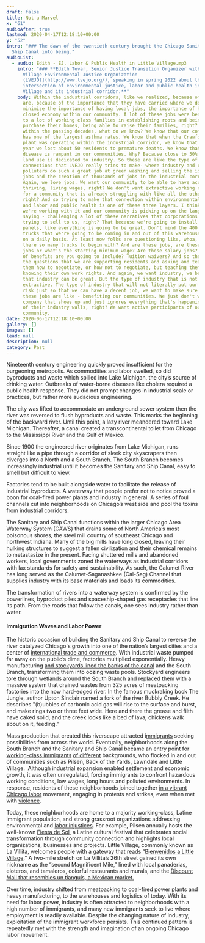 ```yaml
---
draft: false
title: Not a Marvel
x: "61"
audioAfter: true
lastmod: 2020-04-17T12:18:10+00:00
y: "52"
intro: "### The dawn of the twentieth century brought the Chicago Sanitary and
  Ship Canal into being."
audioList:
  - audio: Edith - EJ, Labor & Public Health in Little Village.mp3
    intro: "### **Edith Tovar, Senior Justice Transition Organizer with [Little
      Village Environmental Justice Organization
      (LVEJO)](http://www.lvejo.org/), speaking in spring 2022 about the
      intersection of environmental justice, labor and public health in Little
      Village and its industrial corridor.**"
    body: Within the industrial corridors, like we realized, because of how big they
      are, because of the importance that they have carried where we don't
      minimize the importance of having local jobs, the importance of having a
      closed economy within our community. A lot of these jobs were beneficial
      to a lot of working class families in establishing roots and being able to
      purchase their homes, being able to raise their families, right? But
      within the passing decades, what do we know? We know that our community
      has one of the largest asthma rates. We know that when the Crawford coal
      plant was operating within the industrial corridor, we know that every
      year we lost about 50 residents to premature deaths. We know that cardiac
      disease is rampant in our communities. Why? Because close to 50% of our
      land use is dedicated to industry. So these are like the type of
      connections that LVEJO really tries to make- where industry and corporate
      polluters do such a great job at green washing and selling the idea of
      jobs and the creation of thousands of jobs in the industrial corridor.
      Again, we love jobs. We want our community to be able to have access to
      thriving, living wages, right? We don't want extractive working conditions
      for a community that is already struggling with like all the other -isms,
      right? And so trying to make that connection within environmental justice
      and labor and public health is one of these three layers. I think now
      we're working with it and our community is picking up on the language and
      saying - challenging a lot of these narratives that corporations are
      trying to sell to us, right? That because we're going to install solar
      panels, like everything is going to be great. Don't mind the 400 plus
      trucks that we're going to be coming in and out of this warehouse, right,
      on a daily basis. At least now folks are questioning like, whoa, why are
      there so many trucks to begin with? And are these jobs, are these union
      jobs or what's the starting minimum wage? Are these salary jobs? What kind
      of benefits are you going to include? Tuition waivers? And so these are
      the questions that we are supporting residents and asking and teaching
      them how to negotiate, or how not to negotiate, but teaching them about
      knowing their own work rights. And again, we want industry, we believe
      that industry can be great. But the type of industry that is not
      extractive. The type of industry that will not literally put our health at
      risk just so that we can have a decent job, we want to make sure that
      these jobs are like - benefiting our communities. We just don't want a
      company that shows up and just ignores everything that's happening outside
      of their industry walls, right? We want active participants of our
      community.
date: 2020-06-17T12:18:10+00:00
gallery: []
images: []
lead: null
description: null
category: Past
---
```

Nineteenth century engineering quickly proved insufficient for the burgeoning metropolis. As commodities and labor swelled, so did byproducts and waste which spilled into Lake Michigan, the city’s source of drinking water. Outbreaks of water-borne diseases like cholera required a public health response. They did not prompt changes in industrial scale or practices, but rather more audacious engineering.



The city was lifted to accommodate an underground sewer system then the river was reversed to flush byproducts and waste. This marks the beginning of the backward river. Until this point, a lazy river meandered toward Lake Michigan. Thereafter, a canal created a transcontinental toilet from Chicago to the Mississippi River and the Gulf of Mexico. 



Since 1900 the engineered river originates from Lake Michigan, runs straight like a pipe through a corridor of sleek city skyscrapers then diverges into a North and a South Branch. The South Branch becomes increasingly industrial until it becomes the Sanitary and Ship Canal, easy to smell but difficult to view.



Factories tend to be built alongside water to facilitate the release of industrial byproducts. A waterway that people prefer not to notice proved a boon for coal-fired power plants and industry in general. A series of foul channels cut into neighborhoods on Chicago’s west side and pool the toxins from industrial corridors.



The Sanitary and Ship Canal functions within the larger Chicago Area Waterway System (CAWS) that drains some of North America’s most poisonous shores, the steel mill country of southeast Chicago and northwest Indiana. Many of the big mills have long closed, leaving their hulking structures to suggest a fallen civilization and their chemical remains to metastasize in the present. Facing shuttered mills and abandoned workers, local governments zoned the waterways as industrial corridors with lax standards for safety and sustainability. As such, the Calumet River has long served as the Calumet-Saganashkee (Cal-Sag) Channel that supplies industry with its base materials and loads its commodities.



The transformation of rivers into a waterway system is confirmed by the powerlines, byproduct piles and spaceship-shaped gas receptacles that line its path. From the roads that follow the canals, one sees industry rather than water.



#### Immigration Waves and Labor Power 



The historic occasion of building the Sanitary and Ship Canal to reverse the river catalyzed Chicago's growth into one of the nation’s largest cities and a center of [international trade and commerce](https://www.chicago.gov/city/en/about/history.html). With industrial waste pumped far away on the public’s dime, factories multiplied exponentially. Heavy manufacturing [and stockyards lined the banks of the canal](https://interactive.wttw.com/chicago-river-tour/history-chicago-river) and the South Branch, transforming them into oozing waste pools. Stockyard engineers tore through wetlands around the South Branch and replaced them with a massive system that drained wastes from 325 acres of meatpacking factories into the now hard-edged river. In the famous muckraking book The Jungle, author Upton Sinclair named a fork of the river Bubbly Creek. He describes "(b)ubbles of carbonic acid gas will rise to the surface and burst, and make rings two or three feet wide. Here and there the grease and filth have caked solid, and the creek looks like a bed of lava; chickens walk about on it, feeding." 



Mass production that created this riverscape attracted i[mmigrants](http://www.encyclopedia.chicagohistory.org/pages/2477.html) seeking possibilities from across the world. Eventually, neighborhoods along the South Branch and the Sanitary and Ship Canal became an entry point for [working-class immigrants](http://www.encyclopedia.chicagohistory.org/pages/765.html) [of different](http://www.encyclopedia.chicagohistory.org/pages/2477.html) backgrounds, who flocked in and out of communities such as Pilsen, Back of the Yards, Lawndale and Little Village.  Although industrial expansion enabled settlement and economic growth, it was often unregulated, forcing immigrants to confront hazardous working conditions, low wages, long hours and polluted environments. In response, residents of these neighborhoods joined together [in a vibrant Chicago labor](https://www.chicago.gov/content/dam/city/depts/zlup/Historic_Preservation/Publications/Pilsen_Historic_District_Prelim_Summ.pdf) movement, engaging in protests and strikes, even when met with [violence](https://news.wttw.com/2022/03/05/little-village-mural-depicts-chicago-s-labor-legacy). 



Today, these neighborhoods are home to a majority working-class, Latine immigrant population, and strong grassroot organizations addressing environmental and [labor injustices](https://chicago.suntimes.com/business/2021/9/23/22690939/el-milagro-employees-fair-wages-end-harsh-working-conditions-walkout-little-village). For example, Pilsen annually hosts the well-known [Fiesta de Sol](https://fiestadelsol.org/about/), a Latine cultural festival that celebrates social transformation through community connection and highlights local organizations, businesses and projects. Little Village, commonly known as La Villita, welcomes people with a gateway that reads “[Bienvenidos a Little Village](https://www.chicagotribune.com/voice-it/ct-the-landmark-that-welcomes-mexicans-in-the-midwest-20180918-story.html).” A two-mile stretch on La Villita’s 26th street gained its own nickname as the “second Magnificent Mile,” lined with local panaderias, eloteros, and tamaleros, colorful restaurants and murals, and the [Discount Mall that resembles un tianguis, a Mexican market.](https://www.chicagotribune.com/news/ct-little-village-discount-mall-reduction-renovation-novak-vendors-profiles-20230302-lfkmgsmvsbeyfelv2bnxbjt6j4-story.html) 



Over time, industry shifted from meatpacking to coal-fired power plants and heavy manufacturing, to the warehouses and logistics of today. With its need for labor power, industry is often attracted to neighborhoods with a high number of immigrants, and many new immigrants seek to live where employment is readily available. Despite the changing nature of industry, exploitation of the immigrant workforce persists. This continued pattern is repeatedly met with the strength and imagination of an ongoing Chicago labor movement.